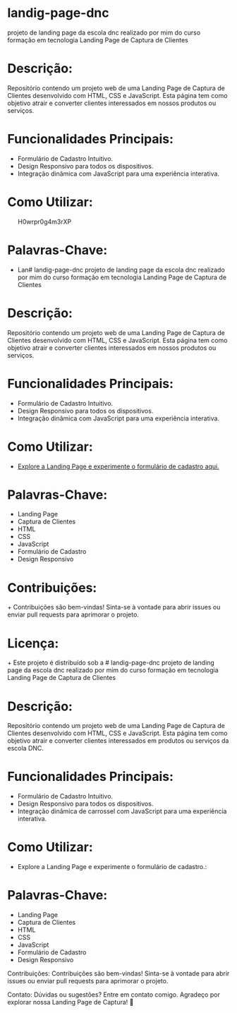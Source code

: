 # landig-page-dnc
projeto de landing page da escola dnc realizado por mim do curso formação em tecnologia 
Landing Page de Captura de Clientes

<h1>Descrição:</h1>
Repositório contendo um projeto web de uma Landing Page de Captura de Clientes desenvolvido com HTML, CSS e JavaScript. Esta página tem como objetivo atrair e converter clientes interessados em nossos produtos ou serviços.

<h1>Funcionalidades Principais:</h1>

<ul>
<li>Formulário de Cadastro Intuitivo.</li>
<li>Design Responsivo para todos os dispositivos.
</li>
<li>Integração dinâmica com JavaScript para uma experiência interativa.
</li>
</ul>

<h1>Como Utilizar:</h1>

<ul>
  
H0wrpr0g4m3rXP
</ul>

<h1>Palavras-Chave:</h1>

+ Lan# landig-page-dnc
projeto de landing page da escola dnc realizado por mim do curso formação em tecnologia 
Landing Page de Captura de Clientes

<h1>Descrição:</h1>
Repositório contendo um projeto web de uma Landing Page de Captura de Clientes desenvolvido com HTML, CSS e JavaScript. Esta página tem como objetivo atrair e converter clientes interessados em nossos produtos ou serviços.

<h1>Funcionalidades Principais:</h1>

<ul>
<li>Formulário de Cadastro Intuitivo.</li>
<li>Design Responsivo para todos os dispositivos.
</li>
<li>Integração dinâmica com JavaScript para uma experiência interativa.
</li>
</ul>

<h1>Como Utilizar:</h1>

<ul>
  
<li><a href="https://landig-page-dnc.netlify.app/"> Explore a Landing Page e experimente o formulário de cadastro aqui.</a> </li> 

</ul>

<h1>Palavras-Chave:</h1>

+ Landing Page
+ Captura de Clientes
+ HTML
+ CSS
+ JavaScript
+ Formulário de Cadastro
+ Design Responsivo

<h1>Contribuições:</h1>
+ Contribuições são bem-vindas! Sinta-se à vontade para abrir issues ou enviar pull requests para aprimorar o projeto.

<h1>Licença:</h1>
+ Este projeto é distribuído sob a # landig-page-dnc
projeto de landing page da escola dnc realizado por mim do curso formação em tecnologia 
Landing Page de Captura de Clientes

<h1>Descrição:</h1>
Repositório contendo um projeto web de uma Landing Page de Captura de Clientes desenvolvido com HTML, CSS e JavaScript. Esta página tem como objetivo atrair e converter clientes interessados em produtos ou serviços da escola DNC.

<h1>Funcionalidades Principais:</h1>

<ul>
<li>Formulário de Cadastro Intuitivo.</li>
<li>Design Responsivo para todos os dispositivos.
</li>
<li>Integração dinâmica de carrossel com JavaScript para uma experiência interativa.
</li>
</ul>

<h1>Como Utilizar:</h1>

<ul>
  
<li>Explore a Landing Page e experimente o formulário de cadastro.:</li> 

</ul>

<h1>Palavras-Chave:</h1>

+ Landing Page
+ Captura de Clientes
+ HTML
+ CSS
+ JavaScript
+ Formulário de Cadastro
+ Design Responsivo

Contribuições:
Contribuições são bem-vindas! Sinta-se à vontade para abrir issues ou enviar pull requests para aprimorar o projeto.

Contato:
Dúvidas ou sugestões? Entre em contato comigo. Agradeço por explorar nossa Landing Page de Captura! 🚀
